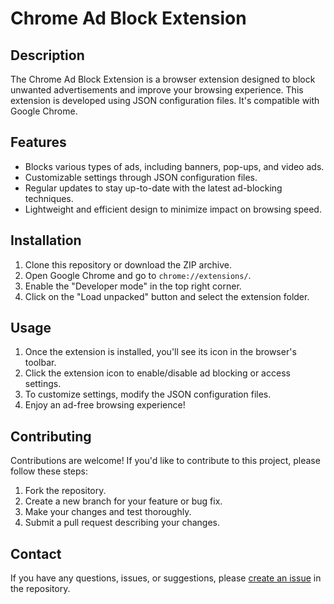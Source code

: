 # Chrome Ad Block Extension

## Description

The Chrome Ad Block Extension is a browser extension designed to block unwanted advertisements and improve your browsing experience. This extension is developed using JSON configuration files. It's compatible with Google Chrome.

## Features

- Blocks various types of ads, including banners, pop-ups, and video ads.
- Customizable settings through JSON configuration files.
- Regular updates to stay up-to-date with the latest ad-blocking techniques.
- Lightweight and efficient design to minimize impact on browsing speed.

## Installation

1. Clone this repository or download the ZIP archive.
2. Open Google Chrome and go to `chrome://extensions/`.
3. Enable the "Developer mode" in the top right corner.
4. Click on the "Load unpacked" button and select the extension folder.

## Usage

1. Once the extension is installed, you'll see its icon in the browser's toolbar.
2. Click the extension icon to enable/disable ad blocking or access settings.
3. To customize settings, modify the JSON configuration files.
4. Enjoy an ad-free browsing experience!

## Contributing

Contributions are welcome! If you'd like to contribute to this project, please follow these steps:

1. Fork the repository.
2. Create a new branch for your feature or bug fix.
3. Make your changes and test thoroughly.
4. Submit a pull request describing your changes.

## Contact

If you have any questions, issues, or suggestions, please [create an issue](https://github.com/Biggie4life/Ad-Block) in the repository.
